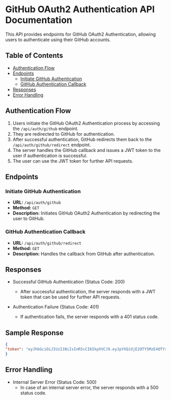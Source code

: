 # GitHub OAuth2 Authentication API Documentation

This API provides endpoints for GitHub OAuth2 Authentication, allowing users to authenticate using their GitHub accounts.

## Table of Contents

- [Authentication Flow](#authentication-flow)
- [Endpoints](#endpoints)
  - [Initiate GitHub Authentication](#initiate-github-authentication)
  - [GitHub Authentication Callback](#github-authentication-callback)
- [Responses](#responses)
- [Error Handling](#error-handling)

## Authentication Flow

1. Users initiate the GitHub OAuth2 Authentication process by accessing the `/api/auth/github` endpoint.
2. They are redirected to GitHub for authentication.
3. After successful authentication, GitHub redirects them back to the `/api/auth/github/redirect` endpoint.
4. The server handles the GitHub callback and issues a JWT token to the user if authentication is successful.
5. The user can use the JWT token for further API requests.

## Endpoints

### Initiate GitHub Authentication

- **URL:** `/api/auth/github`
- **Method:** `GET`
- **Description:** Initiates GitHub OAuth2 Authentication by redirecting the user to GitHub.

### GitHub Authentication Callback

- **URL:** `/api/auth/github/redirect`
- **Method:** `GET`
- **Description:** Handles the callback from GitHub after authentication.

## Responses

- Successful GitHub Authentication (Status Code: 200)
  - After successful authentication, the server responds with a JWT token that can be used for further API requests.

- Authentication Failure (Status Code: 401)
  - If authentication fails, the server responds with a 401 status code.
## Sample Response
```json
{
"token": "eyJhbGciOiJIUzI1NiIsInR5cCI6IkpXVCJ9.eyJpYXQiOjE2OTY5MzE4OTYsImV4cCI6MTY5NzAxODI5Nn0.3hKjzqJCTgUhs9-HGCxhbVH5QWNO41C6ELEwL3RD1SY"
}
```
## Error Handling

- Internal Server Error (Status Code: 500)
  - In case of an internal server error, the server responds with a 500 status code.


